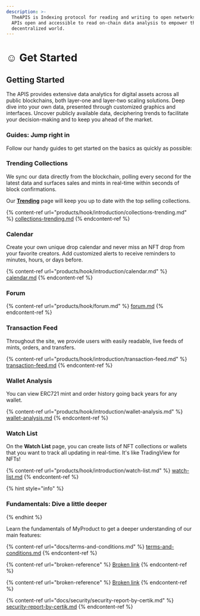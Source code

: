 ```yaml
---
description: >-
  TheAPIS is Indexing protocol for reading and writing to open networks.Making
  APIs open and accessible to read on-chain data analysis to empower the
  decentralized world.
---
```


# ☺ Get Started

## Getting Started

The APIS provides extensive data analytics for digital assets across all public blockchains, both layer-one and layer-two scaling solutions. Deep dive into your own data, presented through customized graphics and interfaces. Uncover publicly available data, deciphering trends to facilitate your decision-making and to keep you ahead of the market.



### Guides: Jump right in

Follow our handy guides to get started on the basics as quickly as possible:

### Trending Collections

We sync our data directly from the blockchain, polling every second for the latest data and surfaces sales and mints in real-time within seconds of block confirmations.

Our [**Trending**](https://beta.theapis.xyz/#/trending) page will keep you up to date with the top selling collections.

{% content-ref url="products/hook/introduction/collections-trending.md" %}
[collections-trending.md](products/hook/introduction/collections-trending.md)
{% endcontent-ref %}



### Calendar

Create your own unique drop calendar and never miss an NFT drop from your favorite creators. Add customized alerts to receive reminders to minutes, hours, or days before.

{% content-ref url="products/hook/introduction/calendar.md" %}
[calendar.md](products/hook/introduction/calendar.md)
{% endcontent-ref %}



### Forum

{% content-ref url="products/hook/forum.md" %}
[forum.md](products/hook/forum.md)
{% endcontent-ref %}



### Transaction  Feed

Throughout the site, we provide users with easily readable, live feeds of mints, orders, and transfers.

{% content-ref url="products/hook/introduction/transaction-feed.md" %}
[transaction-feed.md](products/hook/introduction/transaction-feed.md)
{% endcontent-ref %}



### Wallet  Analysis

You can view ERC721 mint and order history going back years for any wallet.

{% content-ref url="products/hook/introduction/wallet-analysis.md" %}
[wallet-analysis.md](products/hook/introduction/wallet-analysis.md)
{% endcontent-ref %}



### Watch  List

On the **Watch  List** page, you can create lists of NFT collections or wallets that you want to track  all updating in real-time. It's like TradingView for NFTs!

{% content-ref url="products/hook/introduction/watch-list.md" %}
[watch-list.md](products/hook/introduction/watch-list.md)
{% endcontent-ref %}





{% hint style="info" %}
### Fundamentals: Dive a little deeper
{% endhint %}

Learn the fundamentals of MyProduct to get a deeper understanding of our main features:

{% content-ref url="docs/terms-and-conditions.md" %}
[terms-and-conditions.md](docs/terms-and-conditions.md)
{% endcontent-ref %}

{% content-ref url="broken-reference" %}
[Broken link](broken-reference)
{% endcontent-ref %}

{% content-ref url="broken-reference" %}
[Broken link](broken-reference)
{% endcontent-ref %}

{% content-ref url="docs/security/security-report-by-certik.md" %}
[security-report-by-certik.md](docs/security/security-report-by-certik.md)
{% endcontent-ref %}
